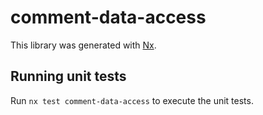 # comment-data-access

This library was generated with [Nx](https://nx.dev).

## Running unit tests

Run `nx test comment-data-access` to execute the unit tests.
